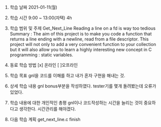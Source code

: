 1. 학습 날짜
2021-01-11(월)

2. 학습 시간
9:00 ~ 13:00(자택) 4h

3. 학습 범위 및 주제
Get_Next_Line
Reading a line on a fd is way too tedious
Summary : The aim of this project is to make you code a function that returns a line ending with a newline, read from a file descriptor.
This project will not only to add a very convenient function to your collection but it will also allow you to learn a highly interesting new concept in C programming : static variables.​

4. 동료 학습 방법
[x] 온라인 [ ]오프라인

5. 학습 목표
gnl을 코드를 이해를 하고 내가 혼자 구현을 해내는 것.

6. 상세 학습 내용
    gnl bonus부분을 작성하였다. tester기를 몇개 돌려봤는데 오류가 있었다.

7. 학습 내용에 대한 개인적인 총평
gnl이나 코드작성하는 시간을 늘리는 것이 중요하다고 생각한다. 시간관리를 해야겠다.

8. 다음 학습 계획
get_next_line.c finish